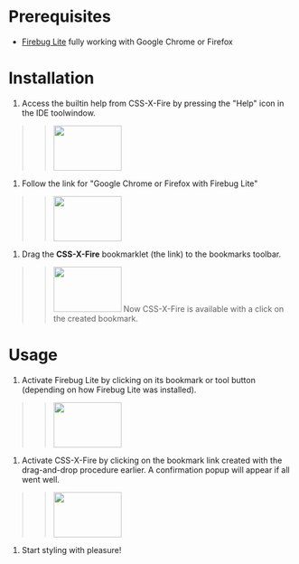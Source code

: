 # Prerequisites #

  * [Firebug Lite](http://getfirebug.com/firebuglite) fully working with Google Chrome or Firefox

# Installation #

  1. Access the builtin help from CSS-X-Fire by pressing the "Help" icon in the IDE toolwindow.
> > <a href='http://css-x-fire.googlecode.com/svn/images/install_4.png'><img src='http://css-x-fire.googlecode.com/svn/images/install_4.png' width='120' height='80' /></a>
  1. Follow the link for "Google Chrome or Firefox with Firebug Lite"
> > <a href='http://css-x-fire.googlecode.com/svn/images/lite_2.png'><img src='http://css-x-fire.googlecode.com/svn/images/lite_2.png' width='120' height='80' /></a>
  1. Drag the **CSS-X-Fire** bookmarklet (the link) to the bookmarks toolbar.
> > <a href='http://css-x-fire.googlecode.com/svn/images/lite_4.png'><img src='http://css-x-fire.googlecode.com/svn/images/lite_4.png' width='120' height='80' /></a>
Now CSS-X-Fire is available with a click on the created bookmark.

# Usage #

  1. Activate Firebug Lite by clicking on its bookmark or tool button (depending on how Firebug Lite was installed).
> > <a href='http://css-x-fire.googlecode.com/svn/images/lite_8.png'><img src='http://css-x-fire.googlecode.com/svn/images/lite_8.png' width='120' height='80' /></a>
  1. Activate CSS-X-Fire by clicking on the bookmark link created with the drag-and-drop procedure earlier. A confirmation popup will appear if all went well.
> > <a href='http://css-x-fire.googlecode.com/svn/images/lite_6.png'><img src='http://css-x-fire.googlecode.com/svn/images/lite_6.png' width='120' height='80' /></a>
  1. Start styling with pleasure!